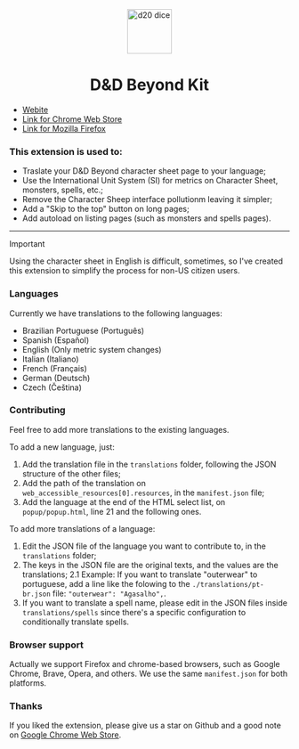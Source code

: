 <div align="center">
  <img src="https://raw.githubusercontent.com/hotaydev/dnd-beyond-kit/main/website/dice.svg" width="80" alt="d20 dice" />
  <h1>D&D Beyond Kit</h1>
</div>

- [Webite](https://dnd-beyond-kit.hotay.dev)
- [Link for Chrome Web Store](https://chromewebstore.google.com/detail/dd-beyond-kit/gdpopbkamfkkenkillfnocgljokkcopg)
- [Link for Mozilla Firefox](https://addons.mozilla.org/en-US/firefox/addon/dnd-beyond-kit/)

### This extension is used to:
- Traslate your D&D Beyond character sheet page to your language;
- Use the International Unit System (SI) for metrics on Character Sheet, monsters, spells, etc.;
- Remove the Character Sheep interface pollutionm leaving it simpler;
- Add a "Skip to the top" button on long pages;
- Add autoload on listing pages (such as monsters and spells pages).

---

> [!IMPORTANT]
> Using the character sheet in English is difficult, sometimes, so I've created this extension to simplify the process for non-US citizen users.

### Languages

Currently we have translations to the following languages:

- Brazilian Portuguese (Português)
- Spanish (Español)
- English (Only metric system changes)
- Italian (Italiano)
- French (Français)
- German (Deutsch)
- Czech (Čeština)

### Contributing

Feel free to add more translations to the existing languages.

To add a new language, just:

1. Add the translation file in the `translations` folder, following the JSON structure of the other files;
2. Add the path of the translation on `web_accessible_resources[0].resources`, in the `manifest.json` file;
3. Add the language at the end of the HTML select list, on `popup/popup.html`, line 21 and the following ones.

To add more translations of a language:

1. Edit the JSON file of the language you want to contribute to, in the `translations` folder;
2. The keys in the JSON file are the original texts, and the values are the translations;
  2.1 Example: If you want to translate "outerwear" to portuguese, add a line like the folowing to the `./translations/pt-br.json` file: `"outerwear": "Agasalho",`.
3. If you want to translate a spell name, please edit in the JSON files inside `translations/spells` since there's a specific configuration to conditionally translate spells.

### Browser support

Actually we support Firefox and chrome-based browsers, such as Google Chrome, Brave, Opera, and others.
We use the same `manifest.json` for both platforms.

### Thanks

If you liked the extension, please give us a star on Github and a good note on [Google Chrome Web Store](https://chromewebstore.google.com/detail/dnd-beyond-kit/gdpopbkamfkkenkillfnocgljokkcopg).

